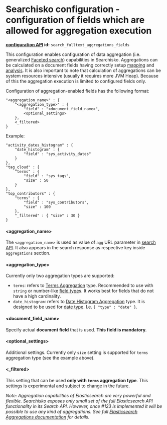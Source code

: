 Searchisko configuration - configuration of fields which are allowed for aggregation execution
==============================================================================

**[configuration API](http://docs.jbossorg.apiary.io/#managementapiconfiguration) id:** `search_fulltext_aggregations_fields`

This configuration enables configuration of data aggregation (i.e. generalized [Faceted search](http://en.wikipedia.org/wiki/Faceted_search))
capabilities in Searchisko. 
Aggregations can be calculated on a document fields having correctly setup [mapping][mapping] and [analysis][analysis]. 
It is also important to note that calculation of aggregations can be system resources intensive (usually it requires more JVM Heap). 
Because of this the aggregation execution is limited to configured fields only.

Configuration of aggregation-enabled fields has the following format:

	"<aggregation_name>" : {
		"<aggregation_type>" : {
			"field" : "<document_field_name>",
			<optional_settings>
		},
		<_filtered>
	}

Example:

	"activity_dates_histogram" : {
		"date_histogram" : {
			"field" : "sys_activity_dates"
		}
	},
	"tag_cloud" : {
		"terms" : {
			"field" : "sys_tags",
			"size" : 50
		}
	},
	"top_contributors" : {
		"terms" : {
			"field" : "sys_contributors",
			"size" : 100
		},
		"_filtered" : { "size" : 30 }
	}

#### \<aggregation_name\>

The `<aggregation_name>` is used as value of `agg` URL parameter in [search API](http://docs.jbossorg.apiary.io/#searchapi).
It also appears in the search response as respective key inside `aggregations` section.

#### \<aggregation_type\>

Currently only two aggregation types are supported:

- `terms`: refers to [Terms Aggregation][terms agg] type. Recommended to use with `string` or number-like [field type][field type]s. It works best for fields that do not have a high cardinality.
- `date_histogram`: refers to [Date Histogram Aggregation][date histogram agg] type. It is designed to be used for [date type][date type]. I.e. `{ "type" : "date" }`.

#### \<document_field_name\>

Specify actual **document field** that is used. **This field is mandatory.**

#### \<optional_settings\>

Additional settings. Currently only `size` setting is supported for `terms` aggregation type (see the example above).

#### \<_filtered\>

This setting that can be used **only with `terms` aggregation type**. This settings is experimental and subject to change in the future.


_Note: Aggregation capabilities of Elasticsearch are very powerful and flexible. Searchisko exposes only small set
of the full Elasticsearch API functionality in its Search API. However, once #123 is implemented it will be possible
to use any kind of aggregations.
See full [Elasticsearch Aggregations documentation][elasticsearch aggs documentation] for details._

  [mapping]: http://www.elasticsearch.org/guide/en/elasticsearch/reference/1.3/mapping.html
  [analysis]: http://www.elasticsearch.org/guide/en/elasticsearch/reference/1.3/analysis.html
  [field type]: http://www.elasticsearch.org/guide/en/elasticsearch/reference/1.3/mapping-types.html
  [date type]: http://www.elasticsearch.org/guide/en/elasticsearch/reference/1.3/mapping-core-types.html#date
  [terms agg]: http://www.elasticsearch.org/guide/en/elasticsearch/reference/1.3/search-aggregations-bucket-terms-aggregation.html
  [date histogram agg]: http://www.elasticsearch.org/guide/en/elasticsearch/reference/1.3/search-aggregations-bucket-datehistogram-aggregation.html
  [elasticsearch aggs documentation]: http://www.elasticsearch.org/guide/en/elasticsearch/reference/1.3/search-aggregations.html
